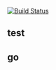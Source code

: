 [![Build Status](https://travis-ci.org/wusthuke/traviscidemo.svg?branch=master)](https://travis-ci.org/wusthuke/traviscidemo)

## test

## go